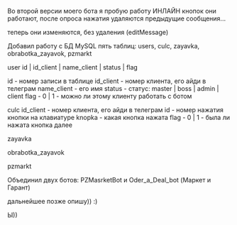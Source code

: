 Во второй версии моего бота я пробую работу ИНЛАЙН кнопок
они работают, после опроса нажатия удаляются предыдущие сообщения...

теперь они изменяются, без удаления (editMessage)

Добавил работу с БД MySQL
пять таблиц: users, culc, zayavka, obrabotka_zayavok, pzmarkt

user
id | id_client | name_client | status | flag

id - номер записи в таблице
id_client - номер клиента, его айди в телеграм
name_client - его имя
status - статус: master | boss | admin | client
flag - 0 | 1 - можно ли этому клиенту работать с ботом

culc
id_client - номер клиента, его айди в телеграм
id - номер нажатия кнопки на клавиатуре 
knopka - какая кнопка нажата
flag - 0 | 1 - была ли нажата кнопка далее

zayavka


obrabotka_zayavok


pzmarkt


Объединил двух ботов: PZMasrketBot и Oder_a_Deal_bot (Маркет и Гарант)

дальнейшее позже опишу)) :)

Ы))
